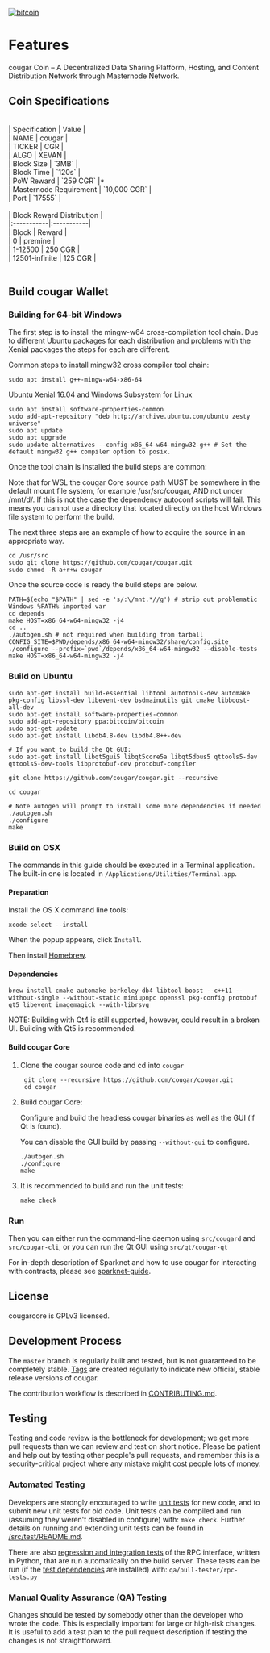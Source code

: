 <a href='https://postimages.org/' target='_blank'><img src='https://i.postimg.cc/WzPC831c/bitcoin.png' border='0' alt='bitcoin'/></a>



Features
=============

cougar Coin – A Decentralized Data Sharing Platform, Hosting, and Content Distribution Network through Masternode Network.
<br>
## Coin Specifications<br>
<br>
| Specification | Value |<br>
| NAME | cougar |<br>
| TICKER | CGR |<br>
| ALGO   | XEVAN |<br>
| Block Size | `3MB` |<br>
| Block Time | `120s` |<br>
| PoW Reward | `259 CGR` |*<br>
| Masternode Requirement | `10,000 CGR` |<br>
| Port | `17555` |<br>
  <br>
| Block Reward Distribution | </br>
|:-----------|:-----------|</br>
| Block | Reward |</br>
| 0     | premine |</br>
| 1-12500 | 250 CGR |</br>
| 12501-infinite | 125 CGR |</br>


</br>



Build cougar Wallet
----------

### Building for 64-bit Windows

The first step is to install the mingw-w64 cross-compilation tool chain. Due to different Ubuntu packages for each distribution and problems with the Xenial packages the steps for each are different.

Common steps to install mingw32 cross compiler tool chain:

    sudo apt install g++-mingw-w64-x86-64
    
Ubuntu Xenial 16.04 and Windows Subsystem for Linux

    sudo apt install software-properties-common
    sudo add-apt-repository "deb http://archive.ubuntu.com/ubuntu zesty universe"
    sudo apt update
    sudo apt upgrade
    sudo update-alternatives --config x86_64-w64-mingw32-g++ # Set the default mingw32 g++ compiler option to posix.
    
Once the tool chain is installed the build steps are common:

Note that for WSL the cougar Core source path MUST be somewhere in the default mount file system, for example /usr/src/cougar, AND not under /mnt/d/. If this is not the case the dependency autoconf scripts will fail. This means you cannot use a directory that located directly on the host Windows file system to perform the build.

The next three steps are an example of how to acquire the source in an appropriate way.

    cd /usr/src
    sudo git clone https://github.com/cougar/cougar.git
    sudo chmod -R a+r+w cougar
    
Once the source code is ready the build steps are below.

    PATH=$(echo "$PATH" | sed -e 's/:\/mnt.*//g') # strip out problematic Windows %PATH% imported var
    cd depends
    make HOST=x86_64-w64-mingw32 -j4
    cd ..
    ./autogen.sh # not required when building from tarball
    CONFIG_SITE=$PWD/depends/x86_64-w64-mingw32/share/config.site 
    ./configure --prefix=`pwd`/depends/x86_64-w64-mingw32 --disable-tests
    make HOST=x86_64-w64-mingw32 -j4

### Build on Ubuntu

    sudo apt-get install build-essential libtool autotools-dev automake pkg-config libssl-dev libevent-dev bsdmainutils git cmake libboost-all-dev
    sudo apt-get install software-properties-common
    sudo add-apt-repository ppa:bitcoin/bitcoin
    sudo apt-get update
    sudo apt-get install libdb4.8-dev libdb4.8++-dev

    # If you want to build the Qt GUI:
    sudo apt-get install libqt5gui5 libqt5core5a libqt5dbus5 qttools5-dev qttools5-dev-tools libprotobuf-dev protobuf-compiler

    git clone https://github.com/cougar/cougar.git --recursive
    
    cd cougar

    # Note autogen will prompt to install some more dependencies if needed
    ./autogen.sh
    ./configure 
    make

### Build on OSX

The commands in this guide should be executed in a Terminal application.
The built-in one is located in `/Applications/Utilities/Terminal.app`.

#### Preparation

Install the OS X command line tools:

`xcode-select --install`

When the popup appears, click `Install`.

Then install [Homebrew](https://brew.sh).

#### Dependencies

    brew install cmake automake berkeley-db4 libtool boost --c++11 --without-single --without-static miniupnpc openssl pkg-config protobuf qt5 libevent imagemagick --with-librsvg

NOTE: Building with Qt4 is still supported, however, could result in a broken UI. Building with Qt5 is recommended.

#### Build cougar Core

1. Clone the cougar source code and cd into `cougar`

        git clone --recursive https://github.com/cougar/cougar.git
        cd cougar

2.  Build cougar Core:

    Configure and build the headless cougar binaries as well as the GUI (if Qt is found).

    You can disable the GUI build by passing `--without-gui` to configure.

        ./autogen.sh
        ./configure
        make

3.  It is recommended to build and run the unit tests:

        make check

### Run

Then you can either run the command-line daemon using `src/cougard` and `src/cougar-cli`, or you can run the Qt GUI using `src/qt/cougar-qt`

For in-depth description of Sparknet and how to use cougar for interacting with contracts, please see [sparknet-guide](doc/sparknet-guide.md).

License
-------

cougarcore is GPLv3 licensed.

Development Process
-------------------

The `master` branch is regularly built and tested, but is not guaranteed to be
completely stable. [Tags](https://github.com/cougar/cougar/tags) are created
regularly to indicate new official, stable release versions of cougar.

The contribution workflow is described in [CONTRIBUTING.md](CONTRIBUTING.md).


Testing
-------

Testing and code review is the bottleneck for development; we get more pull
requests than we can review and test on short notice. Please be patient and help out by testing
other people's pull requests, and remember this is a security-critical project where any mistake might cost people
lots of money.

### Automated Testing

Developers are strongly encouraged to write [unit tests](src/test/README.md) for new code, and to
submit new unit tests for old code. Unit tests can be compiled and run
(assuming they weren't disabled in configure) with: `make check`. Further details on running
and extending unit tests can be found in [/src/test/README.md](/src/test/README.md).

There are also [regression and integration tests](/qa) of the RPC interface, written
in Python, that are run automatically on the build server.
These tests can be run (if the [test dependencies](/qa) are installed) with: `qa/pull-tester/rpc-tests.py`

### Manual Quality Assurance (QA) Testing

Changes should be tested by somebody other than the developer who wrote the
code. This is especially important for large or high-risk changes. It is useful
to add a test plan to the pull request description if testing the changes is
not straightforward.
